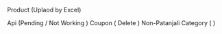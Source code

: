 <!-- Punnet Goyal -->
Product (Uplaod by Excel)

Api (Pending / Not Working )
Coupon ( Delete )
Non-Patanjali  Category ( )